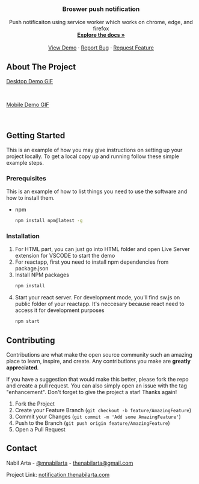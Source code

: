 <div id="top"></div>
<!--
*** Thanks for checking out the Best-README-Template. If you have a suggestion
*** that would make this better, please fork the repo and create a pull request
*** or simply open an issue with the tag "enhancement".
*** Don't forget to give the project a star!
*** Thanks again! Now go create something AMAZING! :D
-->

<!-- PROJECT SHIELDS -->
<!--
*** I'm using markdown "reference style" links for readability.
*** Reference links are enclosed in brackets [ ] instead of parentheses ( ).
*** See the bottom of this document for the declaration of the reference variables
*** for contributors-url, forks-url, etc. This is an optional, concise syntax you may use.
*** https://www.markdownguide.org/basic-syntax/#reference-style-links
-->

<div align="center">
<h3 align="center">Broswer push notification</h3>

  <p align="center">
    Push notificaiton using service worker which works on chrome, edge, and firefox
    <br />
    <a href="https://github.com/thenabilarta/notification"><strong>Explore the docs »</strong></a>
    <br />
    <br />
    <a href="https://notification.thenabilarta.com">View Demo</a>
    ·
    <a href="https://github.com/thenabilarta/notification/issues">Report Bug</a>
    ·
    <a href="https://github.com/thenabilarta/notification/issues">Request Feature</a>
  </p>
</div>

<!-- ABOUT THE PROJECT -->

## About The Project

[Desktop Demo GIF][desktop-demo]

<br />

[Mobile Demo GIF][mobile-demo]

<br />

<!-- GETTING STARTED -->

## Getting Started

This is an example of how you may give instructions on setting up your project locally.
To get a local copy up and running follow these simple example steps.

### Prerequisites

This is an example of how to list things you need to use the software and how to install them.

- npm
  ```sh
  npm install npm@latest -g
  ```

### Installation

1. For HTML part, you can just go into HTML folder and open Live Server extension for VSCODE to start the demo
2. For reactapp, first you need to install npm dependencies from package.json
3. Install NPM packages
   ```sh
   npm install
   ```
4. Start your react server. For development mode, you'll find sw.js on public folder of your reactapp. It's neccesary because react need to access it for development purposes
   ```sh
   npm start
   ```

<!-- CONTRIBUTING -->

## Contributing

Contributions are what make the open source community such an amazing place to learn, inspire, and create. Any contributions you make are **greatly appreciated**.

If you have a suggestion that would make this better, please fork the repo and create a pull request. You can also simply open an issue with the tag "enhancement".
Don't forget to give the project a star! Thanks again!

1. Fork the Project
2. Create your Feature Branch (`git checkout -b feature/AmazingFeature`)
3. Commit your Changes (`git commit -m 'Add some AmazingFeature'`)
4. Push to the Branch (`git push origin feature/AmazingFeature`)
5. Open a Pull Request

<!-- CONTACT -->

## Contact

Nabil Arta - [@mnabilarta](https://twitter.com/mnabilarta) - thenabilarta@gmail.com

Project Link: [notification.thenabilarta.com](notification.thenabilarta.com)

[desktop-demo]: gif/desktop-notification.gif
[mobile-demo]: gif/mobile-notification.gif
